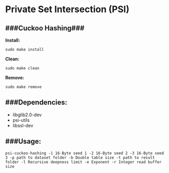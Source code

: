# Private Set Intersection (PSI)
###Cuckoo Hashing###
---
__Install:__
```
sudo make install
```
__Clean:__ 
```
sudo make clean
```

__Remove:__ 
```
sudo make remove
```

###Dependencies: 
---
* libglib2.0-dev 
* psi-utils
* libssl-dev

###Usage:
---
```
psi-cuckoo-hashing -1 16-Byte seed 1 -2 16-Byte seed 2 -3 16-Byte seed 3 -p path to dataset folder -b Double table size -t path to result folder -l Recursive deepness limit -e Exponent -r Integer read buffer size
```
